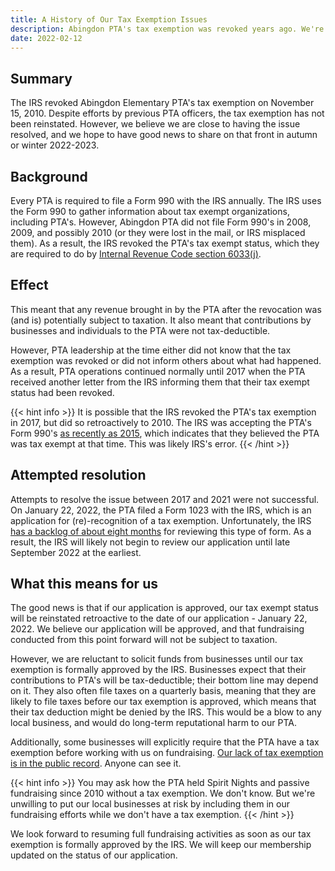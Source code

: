 ```yaml
---
title: A History of Our Tax Exemption Issues
description: Abingdon PTA's tax exemption was revoked years ago. We're working on having it reinstated.
date: 2022-02-12
---
```


## Summary

The IRS revoked Abingdon Elementary PTA's tax exemption on November 15, 2010. Despite efforts by previous PTA officers, the tax exemption has not been reinstated. However, we believe we are close to having the issue resolved, and we hope to have good news to share on that front in autumn or winter 2022-2023.

## Background

Every PTA is required to file a Form 990 with the IRS annually. The IRS uses the Form 990 to gather information about tax exempt organizations, including PTA's. However, Abingdon PTA did not file Form 990's in 2008, 2009, and possibly 2010 (or they were lost in the mail, or IRS misplaced them). As a result, the IRS revoked the PTA's tax exempt status, which they are required to do by [Internal Revenue Code section 6033(j)](https://uscode.house.gov/view.xhtml?req=granuleid:USC-prelim-title26-section6033&num=0&edition=prelim).

## Effect

This meant that any revenue brought in by the PTA after the revocation was (and is) potentially subject to taxation. It also meant that contributions by businesses and individuals to the PTA were not tax-deductible.

However, PTA leadership at the time either did not know that the tax exemption was revoked or did not inform others about what had happened. As a result, PTA operations continued normally until 2017 when the PTA received another letter from the IRS informing them that their tax exempt status had been revoked.

{{< hint info >}}
It is possible that the IRS revoked the PTA's tax exemption in 2017, but did so retroactively to 2010. The IRS was accepting the PTA's Form 990's [as recently as 2015](https://projects.propublica.org/nonprofits/display_990/521289072/2016_06_EO%2F52-1289072_990EZ_201506), which indicates that they believed the PTA was tax exempt at that time. This was likely IRS's error.
{{< /hint >}}

## Attempted resolution

Attempts to resolve the issue between 2017 and 2021 were not successful. On January 22, 2022, the PTA filed a Form 1023 with the IRS, which is an application for (re)-recognition of a tax exemption. Unfortunately, the IRS [has a backlog of about eight months](https://www.irs.gov/charities-non-profits/charitable-organizations/wheres-my-application-for-tax-exempt-status) for reviewing this type of form. As a result, the IRS will likely not begin to review our application until late September 2022 at the earliest.

## What this means for us

The good news is that if our application is approved, our tax exempt status will be reinstated retroactive to the date of our application - January 22, 2022. We believe our application will be approved, and that fundraising conducted from this point forward will not be subject to taxation.

However, we are reluctant to solicit funds from businesses until our tax exemption is formally approved by the IRS. Businesses expect that their contributions to PTA's will be tax-deductible; their bottom line may depend on it. They also often file taxes on a quarterly basis, meaning that they are likely to file taxes before our tax exemption is approved, which means that their tax deduction might be denied by the IRS. This would be a blow to any local business, and would do long-term reputational harm to our PTA.

Additionally, some businesses will explicitly require that the PTA have a tax exemption before working with us on fundraising. [Our lack of tax exemption is in the public record](https://apps.irs.gov/app/eos/detailsPage?ein=521289072&name=VIRGINIA%20CONGRESS%20OF%20PARENTS%20AND&city=ARLINGTON&state=VA&countryAbbr=US&dba=TEACHERSABINGDON&type=REVOCATION&orgTags=REVOCATION). Anyone can see it.

{{< hint info >}}
You may ask how the PTA held Spirit Nights and passive fundraising since 2010 without a tax exemption. We don't know. But we're unwilling to put our local businesses at risk by including them in our fundraising efforts while we don't have a tax exemption.
{{< /hint >}}

We look forward to resuming full fundraising activities as soon as our tax exemption is formally approved by the IRS. We will keep our membership updated on the status of our application.